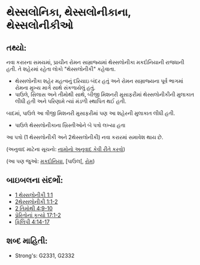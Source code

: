 # થેસ્સલોનિકા, થેસ્સલોનીકાના, થેસ્સલોનીકીઓ 

## તથ્યો: 

નવા કરારના સમયમાં, પ્રાચીન રોમન સામ્રાજ્યમાં થેસ્સલોનીકા મકદોનિયાની રાજધાની હતી.
તે શહેરમાં રહેતા લોકો "થેસ્સલોનીકી" કહેવાતા.

* થેસ્સલોનીકા શહેર મહત્વનું દરિયાઇ બંદર હતું અને રોમન સામ્રાજ્યના પૂર્વ ભાગમાં રોમના મુખ્ય માર્ગ સાથે સંકળાયેલું હતું.
* પાઉલે, સિલાસ અને તીમોથી સાથે, બીજી મિશનરી મુસાફરીમાં થેસ્સલોનીકીની મુલાકાત લીધી હતી અને પરિણામે ત્યાં મંડળી સ્થાપિત થઈ હતી.

બાદમાં, પાઉલે આ ત્રીજી મિશનરી મુસાફરીમાં પણ આ શહેરની મુલાકાત લીધી હતી.

* પાઉલે થેસ્સલોનીકાના ખ્રિસ્તીઓને બે પત્રો લખ્યા હતા

આ પત્રો (1 થેસ્સલોનીકી અને 2થેસ્સલોનીકી) નવા કરારમાં સમાવેશ થાય છે.

(અનુવાદ માટેના સૂચનો: [નામોનો અનુવાદ કેવી રીતે કરવો](rc://gu/ta/man/translate/translate-names))

(આ પણ જુઓ: [મકદોનિયા](../names/macedonia.md), [પાઉલ[, [રોમ](../names/paul.md))

## બાઇબલના સંદર્ભો: 

* [1 થેસ્સલોનીકી 1:1](../names/rome.md)
* [2થેસ્સલોનીકી 1:1-2](rc://gu/tn/help/1th/01/01)
* [2 તિમોથી 4:9-10](rc://gu/tn/help/2th/01/01)
* [પ્રેરિતોનાં કૃત્યો 17:1-2](rc://gu/tn/help/2ti/04/09)
* [ફિલિપી 4:14-17](rc://gu/tn/help/act/17/01)

## શબ્દ માહિતી: 

* Strong's: G2331, G2332
